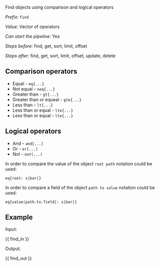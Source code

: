 Find objects using comparison and logical operators

*Prefix:* `find`

*Value:* Vector of operators

*Can start the pipeline:* Yes

*Steps before:* find, get, sort, limit, offset

*Steps after:* find, get, sort, limit, offset, update, delete

## Comparison operators

- Equal - `eq{...}`
- Not equal - `neq{...}`
- Greater than - `gt{...}`
- Greater than or equeal - `gte{...}`
- Less than - `lt{...}`
- Less than or equal - `lte{...}`
- Less than or equal - `lte{...}`

## Logical operators

- And - `and[...]`
- Or - `or[...]`
- Not - `not(...)`

In order to compare the value of the object `root path` notation could be used:

```shell
eq{root: s|bar|}
```

In order to compare a field of the object `path to value` notation could be used:

```shell
eq{value|path.to.field|: s|bar|}
```

## Example

Input:

{{ find_in }}

Output:

{{ find_out }}